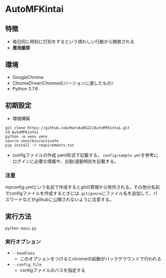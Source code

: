 # AutoMFKintai

## 特徴
- 毎日同じ時刻に打刻をするという煩わしい行動から開放される
- **悪用厳禁**

## 環境
- GoogleChrome
- ChromeDriver(Chromeのバージョンに適したもの）
- Python 3.7.6


## 初期設定
- 環境構築
```
git clone https://github.com/Haruka0522/AutoMFKintai.git
cd AutoMFKintai
python -m venv venv
source venv/bin/activate
pip install -r requirements.txt
```
- configファイルの作成
yaml形式で記載する。
`config/sample.yml`を参考にログインに必要な情報や、出勤/退勤時刻を記載する。

### 注意
myconfig.ymlという名前で作成するとgitの管理から除外される。その他の名前でconfigファイルを作成するときには`.gitignore`にファイル名を追加して、パスワードなどがgithubに公開されないように注意する。


## 実行方法
```
python main.py
```

### 実行オプション
- `--headless`
  - このオプションをつけるとchromeの起動がバックグラウンドで行われる
- `--config_file`
  - configファイルのパスを指定する